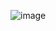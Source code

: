 ![image](https://user-images.githubusercontent.com/102041035/159276560-195c0fab-1367-4594-8a97-1ebe306c8013.png)
